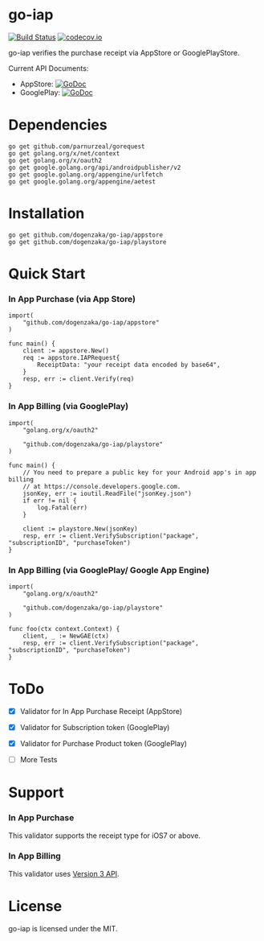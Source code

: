 go-iap
======

[![Build Status](https://travis-ci.org/dogenzaka/go-iap.svg?branch=master)](https://travis-ci.org/dogenzaka/go-iap)
[![codecov.io](https://codecov.io/github/dogenzaka/go-iap/coverage.svg?branch=master)](https://codecov.io/github/dogenzaka/go-iap?branch=master)

go-iap verifies the purchase receipt via AppStore or GooglePlayStore.

Current API Documents:

* AppStore: [![GoDoc](https://godoc.org/github.com/dogenzaka/go-iap/appstore?status.svg)](https://godoc.org/github.com/dogenzaka/go-iap/appstore)
* GooglePlay: [![GoDoc](https://godoc.org/github.com/dogenzaka/go-iap/playstore?status.svg)](https://godoc.org/github.com/dogenzaka/go-iap/playstore)

# Dependencies
```
go get github.com/parnurzeal/gorequest
go get golang.org/x/net/context
go get golang.org/x/oauth2
go get google.golang.org/api/androidpublisher/v2
go get google.golang.org/appengine/urlfetch
go get google.golang.org/appengine/aetest
```

# Installation
```
go get github.com/dogenzaka/go-iap/appstore
go get github.com/dogenzaka/go-iap/playstore
```


# Quick Start

### In App Purchase (via App Store)

```
import(
    "github.com/dogenzaka/go-iap/appstore"
)

func main() {
	client := appstore.New()
	req := appstore.IAPRequest{
		ReceiptData: "your receipt data encoded by base64",
	}
	resp, err := client.Verify(req)
}
```

### In App Billing (via GooglePlay)

```
import(
    "golang.org/x/oauth2"

    "github.com/dogenzaka/go-iap/playstore"
)

func main() {
	// You need to prepare a public key for your Android app's in app billing
	// at https://console.developers.google.com.
	jsonKey, err := ioutil.ReadFile("jsonKey.json")
	if err != nil {
		log.Fatal(err)
	}

	client := playstore.New(jsonKey)
	resp, err := client.VerifySubscription("package", "subscriptionID", "purchaseToken")
}
```

### In App Billing (via GooglePlay/ Google App Engine)

```
import(
    "golang.org/x/oauth2"

    "github.com/dogenzaka/go-iap/playstore"
)

func foo(ctx context.Context) {
	client, _ := NewGAE(ctx)
	resp, err := client.VerifySubscription("package", "subscriptionID", "purchaseToken")
}
```


# ToDo
- [x] Validator for In App Purchase Receipt (AppStore)
- [x] Validator for Subscription token (GooglePlay)
- [x] Validator for Purchase Product token (GooglePlay)
- [ ] More Tests


# Support

### In App Purchase
This validator supports the receipt type for iOS7 or above.

### In App Billing
This validator uses [Version 3 API](http://developer.android.com/google/play/billing/api.html).


# License
go-iap is licensed under the MIT.
